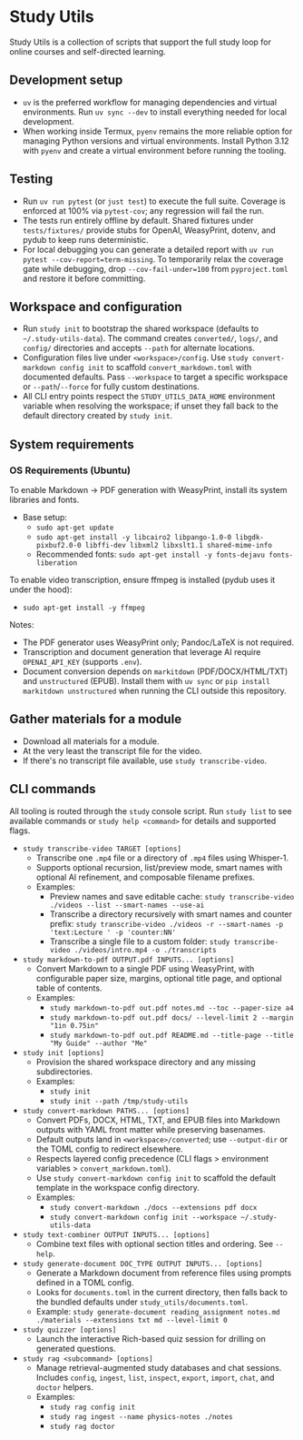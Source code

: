 # Study Utils

Study Utils is a collection of scripts that support the full study loop for
online courses and self-directed learning.

## Development setup

- `uv` is the preferred workflow for managing dependencies and virtual
  environments. Run `uv sync --dev` to install everything needed for local
  development.
- When working inside Termux, `pyenv` remains the more reliable option for
  managing Python versions and virtual environments. Install Python 3.12 with
  `pyenv` and create a virtual environment before running the tooling.

## Testing

- Run `uv run pytest` (or `just test`) to execute the full suite. Coverage is
  enforced at 100% via `pytest-cov`; any regression will fail the run.
- The tests run entirely offline by default. Shared fixtures under
  `tests/fixtures/` provide stubs for OpenAI, WeasyPrint, dotenv, and pydub to
  keep runs deterministic.
- For local debugging you can generate a detailed report with
  `uv run pytest --cov-report=term-missing`. To temporarily relax the coverage
  gate while debugging, drop `--cov-fail-under=100` from `pyproject.toml` and
  restore it before committing.

## Workspace and configuration

- Run `study init` to bootstrap the shared workspace (defaults to
  `~/.study-utils-data`). The command creates `converted/`, `logs/`, and
  `config/` directories and accepts `--path` for alternate locations.
- Configuration files live under `<workspace>/config`. Use
  `study convert-markdown config init` to scaffold `convert_markdown.toml` with
  documented defaults. Pass `--workspace` to target a specific workspace or
  `--path`/`--force` for fully custom destinations.
- All CLI entry points respect the `STUDY_UTILS_DATA_HOME` environment
  variable when resolving the workspace; if unset they fall back to the default
  directory created by `study init`.

## System requirements

### OS Requirements (Ubuntu)

To enable Markdown → PDF generation with WeasyPrint, install its system libraries and fonts.

- Base setup:
  - `sudo apt-get update`
  - `sudo apt-get install -y libcairo2 libpango-1.0-0 libgdk-pixbuf2.0-0 libffi-dev libxml2 libxslt1.1 shared-mime-info`
  - Recommended fonts: `sudo apt-get install -y fonts-dejavu fonts-liberation`

To enable video transcription, ensure ffmpeg is installed (pydub uses it under the hood):

- `sudo apt-get install -y ffmpeg`

Notes:
- The PDF generator uses WeasyPrint only; Pandoc/LaTeX is not required.
- Transcription and document generation that leverage AI require `OPENAI_API_KEY` (supports `.env`).
- Document conversion depends on `markitdown` (PDF/DOCX/HTML/TXT) and
  `unstructured` (EPUB). Install them with `uv sync` or `pip install`
  `markitdown unstructured` when running the CLI outside this repository.

## Gather materials for a module

- Download all materials for a module.
- At the very least the transcript file for the video.
- If there's no transcript file available, use `study transcribe-video`.

## CLI commands

All tooling is routed through the `study` console script. Run `study list` to
see available commands or `study help <command>` for details and supported
flags.

- `study transcribe-video TARGET [options]`
  - Transcribe one `.mp4` file or a directory of `.mp4` files using Whisper-1.
  - Supports optional recursion, list/preview mode, smart names with optional AI
    refinement, and composable filename prefixes.
  - Examples:
    - Preview names and save editable cache: `study transcribe-video ./videos --list --smart-names --use-ai`
    - Transcribe a directory recursively with smart names and counter prefix:
      `study transcribe-video ./videos -r --smart-names -p 'text:Lecture ' -p 'counter:NN'`
    - Transcribe a single file to a custom folder: `study transcribe-video ./videos/intro.mp4 -o ./transcripts`
- `study markdown-to-pdf OUTPUT.pdf INPUTS... [options]`
  - Convert Markdown to a single PDF using WeasyPrint, with configurable paper
    size, margins, optional title page, and optional table of contents.
  - Examples:
    - `study markdown-to-pdf out.pdf notes.md --toc --paper-size a4`
    - `study markdown-to-pdf out.pdf docs/ --level-limit 2 --margin "1in 0.75in"`
    - `study markdown-to-pdf out.pdf README.md --title-page --title "My Guide" --author "Me"`
- `study init [options]`
  - Provision the shared workspace directory and any missing subdirectories.
  - Examples:
    - `study init`
    - `study init --path /tmp/study-utils`
- `study convert-markdown PATHS... [options]`
  - Convert PDFs, DOCX, HTML, TXT, and EPUB files into Markdown outputs with
    YAML front matter while preserving basenames.
  - Default outputs land in `<workspace>/converted`; use `--output-dir` or the
    TOML config to redirect elsewhere.
  - Respects layered config precedence (CLI flags > environment variables >
    `convert_markdown.toml`).
  - Use `study convert-markdown config init` to scaffold the default template in
    the workspace config directory.
  - Examples:
    - `study convert-markdown ./docs --extensions pdf docx`
    - `study convert-markdown config init --workspace ~/.study-utils-data`
- `study text-combiner OUTPUT INPUTS... [options]`
  - Combine text files with optional section titles and ordering. See `--help`.
- `study generate-document DOC_TYPE OUTPUT INPUTS... [options]`
  - Generate a Markdown document from reference files using prompts defined in a
    TOML config.
  - Looks for `documents.toml` in the current directory, then falls back to the
    bundled defaults under `study_utils/documents.toml`.
  - Example: `study generate-document reading_assignment notes.md ./materials --extensions txt md --level-limit 0`
- `study quizzer [options]`
  - Launch the interactive Rich-based quiz session for drilling on generated questions.
- `study rag <subcommand> [options]`
  - Manage retrieval-augmented study databases and chat sessions.
    Includes `config`, `ingest`, `list`, `inspect`, `export`, `import`,
    `chat`, and `doctor` helpers.
  - Examples:
    - `study rag config init`
    - `study rag ingest --name physics-notes ./notes`
    - `study rag doctor`
